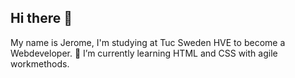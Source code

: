 ## Hi there 👋

My name is Jerome, I'm studying at Tuc Sweden HVE to become a Webdeveloper.
🌱 I’m currently learning HTML and CSS with agile workmethods.
<!--
**Bockarns/Bockarns** is a ✨ _special_ ✨ repository because its `README.md` (this file) appears on your GitHub profile.

Here are some ideas to get you started:

- 🔭 I’m currently working on ...
- 🌱 I’m currently learning ...
- 👯 I’m looking to collaborate on ...
- 🤔 I’m looking for help with ...
- 💬 Ask me about ...
- 📫 How to reach me: ...
- 😄 Pronouns: ...
- ⚡ Fun fact: ...
-->
